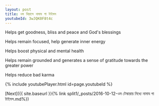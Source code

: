 ```yaml
---
layout: post
title: ওম থিয়াসে নামায গা টাইমস
youtubeId: 3wJQK0F8t4c
---
```

 
 
Helps get goodness, bliss and peace and God's blessings
 
Helps remain focused, help generate inner energy 
 
Helps boost physical and mental health 
 
Helps remain grounded and generates a sense of gratitude towards the greater power 
 
Helps reduce bad karma
 
 
 
 


{% include youtubePlayer.html id=page.youtubeId %}
 
[Next]({{ site.baseurl }}{% link  split1/_posts/2016-10-12-ওম টেস্কারায় নিধ্যে নামায গা টাইমস.md%})
 

